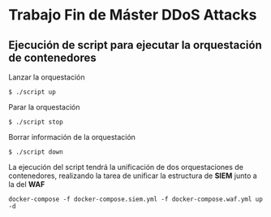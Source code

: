 # Trabajo Fin de Máster DDoS Attacks
## Ejecución de script para ejecutar la orquestación de contenedores
Lanzar la orquestación
```console
$ ./script up
```
Parar la orquestación
```console
$ ./script stop
```
Borrar información de la orquestación
```console
$ ./script down
```
La ejecución del script tendrá la unificación de dos orquestaciones de contenedores, realizando la tarea de unificar la estructura de **SIEM** junto a la del **WAF**
```
docker-compose -f docker-compose.siem.yml -f docker-compose.waf.yml up -d
```


